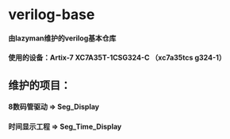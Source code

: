 # verilog-base
#### 由lazyman维护的verilog基本仓库
#### 使用的设备：Artix-7 XC7A35T-1CSG324-C （xc7a35tcs g324-1）

## 维护的项目：
#### 8数码管驱动       => Seg_Display
#### 时间显示工程      => Seg_Time_Display
